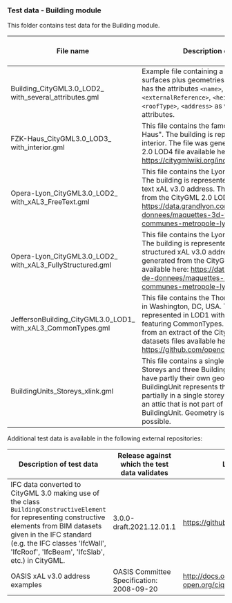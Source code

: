 ### Test data - Building module

This folder contains test data for the Building module.

File name | Description of test data | Release against which the test data validates
-------------------------|-----------------------------------------------|-------------------
Building_CityGML3.0_LOD2_<br>with_several_attributes.gml | Example file containing a building with thematic surfaces plus geometries in LOD2. The building has the attributes `<name>`, `<creationDate>`, `<externalReference>`, `<height>`, `<function>`, `<roofType>`, `<address>` as well as two generic attributes. | 3.0.0-draft.2021.12.01.1
FZK-Haus_CityGML3.0_LOD3_<br>with_interior.gml | This file contains the famous building "FZK-Haus". The building is represented in LOD3 with interior. The file was generated from the CityGML 2.0 LOD4 file available here: https://citygmlwiki.org/index.php?title=FZK_Haus | 3.0.0-draft.2021.12.01.1
Opera-Lyon_CityGML3.0_LOD2_<br>with_xAL3_FreeText.gml | This file contains the Lyon National Opera House. The building is represented in LOD2 with a free text xAL v3.0 address. The file was generated from the CityGML 2.0 LOD2 file available here: https://data.grandlyon.com/jeux-de-donnees/maquettes-3d-texturees-2018-communes-metropole-lyon/donnees | 3.0.0-draft.2021.12.01.1
Opera-Lyon_CityGML3.0_LOD2_<br>with_xAL3_FullyStructured.gml | This file contains the Lyon National Opera House. The building is represented in LOD2 with a fully structured xAL v3.0 address. The file was generated from the CityGML 2.0 LOD2 file available here: https://data.grandlyon.com/jeux-de-donnees/maquettes-3d-texturees-2018-communes-metropole-lyon/donnees | 3.0.0-draft.2021.12.01.1
JeffersonBuilding_CityGML3.0_LOD1_<br>with_xAL3_CommonTypes.gml | This file contains the Thomas Jefferson Building in Washington, DC, USA. The building is represented in LOD1 with an xAL v3.0 address featuring CommonTypes. The file was generated from an extract of the CityGML 2.0 LOD1 datasets files available here: https://github.com/opencitymodel/opencitymodel | 3.0.0-draft.2021.12.01.1
BuildingUnits_Storeys_xlink.gml | This file contains a single building with two Storeys and three BuildingUnits. The Storeys have partly their own geometry as one BuildingUnit represents the staircase and is only partially in a single storey. The building also has an attic that is not part of any Storey or BuildingUnit. Geometry is referenced where possible. | 3.0.0-draft.2021.12.01.1

Additional test data is available in the following external repositories:

Description of test data | Release against which the test data validates | Link to external repository
-------------------------|-----------------------------------------------|-------------------
IFC data converted to CityGML 3.0 making use of the class `BuildingConstructiveElement` for representing constructive elements from BIM datasets given in the IFC standard (e.g. the IFC classes 'IfcWall', 'IfcRoof', 'IfcBeam', 'IfcSlab', etc.) in CityGML. | 3.0.0-draft.2021.12.01.1 | https://github.com/tum-gis/ifc-to-citygml3
OASIS xAL v3.0 address examples | OASIS Committee Specification: 2008-09-20 | http://docs.oasis-open.org/ciq/v3.0/cs02/xsd/default/examples/xAL/
